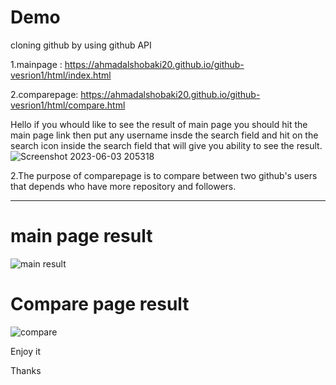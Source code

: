 # Demo
cloning github by using github API

1.mainpage : https://ahmadalshobaki20.github.io/github-vesrion1/html/index.html

2.comparepage: https://ahmadalshobaki20.github.io/github-vesrion1/html/compare.html

Hello if you whould like to see the result of main page you should hit the main page link then put any username insde the search field and hit on the search icon inside the search field that will give you ability to see the result.
![Screenshot 2023-06-03 205318](https://github.com/AhmadAlshobaki20/github-vesrion1/assets/127348872/7e15e30c-2621-4fd1-9d90-d11ef98a871f)



2.The purpose of comparepage is to compare between two github's users that depends who have more repository and followers.

---------------------------------------------------------------------------------------------------------------------------------------------------------------------


# main page result

![main result](https://github.com/AhmadAlshobaki20/github-vesrion1/assets/127348872/d37718fe-6980-4205-8b2d-4569494df95a)

# Compare page result

![compare](https://github.com/AhmadAlshobaki20/github-vesrion1/assets/127348872/9cce0af3-978a-4144-91e4-1bd51adb4172)

Enjoy it 

Thanks 
